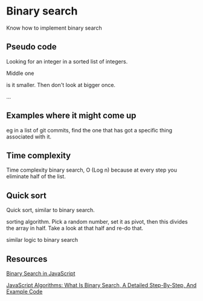 # Binary search

Know how to implement binary search 

## Pseudo code

Looking for an integer in a sorted list of integers. 

Middle one

is it smaller. Then don't look at bigger once.

...

## Examples where it might come up

eg in a list of git commits, find the one that has got a specific thing associated with it.

## Time complexity

Time complexity binary search, O (Log n) because at every step you eliminate half of the list.

## Quick sort

Quick sort, similar to binary search. 

sorting algorithm. Pick a random number, set it as pivot, then this divides the array in half. Take a look at that half and re-do that.

similar logic to binary search 

## Resources

[Binary Search in JavaScript](https://stackabuse.com/binary-search-in-javascript)

[JavaScript Algorithms: What Is Binary Search, A Detailed Step-By-Step, And Example Code](https://medium.com/@jeffrey.allen.lewis/javascript-algorithms-explained-binary-search-25064b896470)